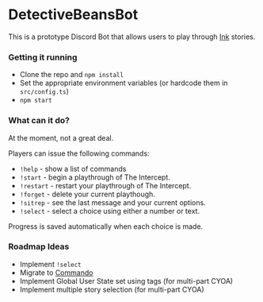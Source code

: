 # DetectiveBeansBot

This is a prototype Discord Bot that allows users to play through [Ink](https://www.inklestudios.com/ink/) stories.

### Getting it running

- Clone the repo and `npm install`
- Set the appropriate environment variables (or hardcode them in `src/config.ts`)
- `npm start`

### What can it do?

At the moment, not a great deal. 

Players can issue the following commands:

- `!help` - show a list of commands
- `!start` - begin a playthrough of The Intercept.
- `!restart` - restart your playthrough of The Intercept.
- `!forget` - delete your current playthough.
- `!sitrep` - see the last message and your current options.
- `!select` - select a choice using either a number or text.

Progress is saved automatically when each choice is made.

### Roadmap Ideas

- Implement `!select`
- Migrate to [Commando](https://github.com/discordjs/Commando)
- Implement Global User State set using tags (for multi-part CYOA)
- Implement multiple story selection (for multi-part CYOA)
